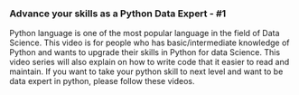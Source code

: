 ### Advance your skills as a Python Data Expert - #1

Python language is one of the most popular language in the field of Data Science. This video is for people who has basic/intermediate knowledge of Python and wants to upgrade their skills in Python for data Science. This video series will also explain on how to write code that it easier to read and maintain. If you want to take your python skill to next level and want to be data expert in python, please follow these videos.
